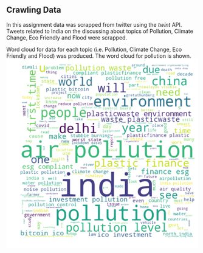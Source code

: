 ## Crawling Data

In this assignment data was scrapped from twitter using the <i>twint</i> API. Tweets related to India on the discussing about topics of Pollution, Climate Change, Eco Friendly and Flood were scrapped. 

Word cloud for data for each topic (i.e. Pollution, Climate Change, Eco Friendly and Flood) was produced. The word cloud for pollution is shown.
![alt-txt](Pollution_wordcloud.png)